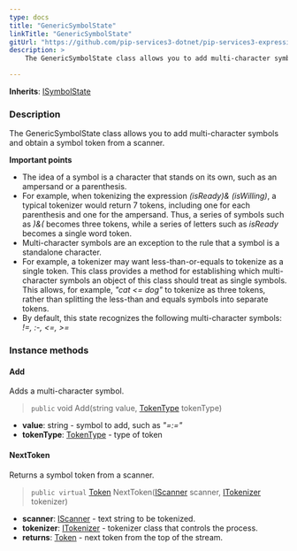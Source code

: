 ```yaml
---
type: docs
title: "GenericSymbolState"
linkTitle: "GenericSymbolState"
gitUrl: "https://github.com/pip-services3-dotnet/pip-services3-expressions-dotnet"
description: > 
    The GenericSymbolState class allows you to add multi-character symbols and obtain a symbol token from a scanner.

---
```


**Inherits**: [ISymbolState](../../isymbol_state)

### Description

The GenericSymbolState class allows you to add multi-character symbols and obtain a symbol token from a scanner.

**Important points**

- The idea of a symbol is a character that stands on its own, such as an ampersand or a parenthesis.  
- For example, when tokenizing the expression *(isReady)& (isWilling)*, a typical tokenizer would return 7 tokens, including one for each parenthesis and one for the ampersand. Thus, a series of symbols such as *)&(* becomes three tokens, while a series of letters such as *isReady* becomes a single word token.
- Multi-character symbols are an exception to the rule that a symbol is a standalone character.  
- For example, a tokenizer may want less-than-or-equals to tokenize as a single token. This class provides a method for establishing which multi-character symbols an object of this class should treat as single symbols. This allows, for example, *"cat <= dog"* to tokenize as three tokens, rather than splitting the less-than and equals symbols into separate tokens.
- By default, this state recognizes the following multi-character symbols: *!=, :-, <=, >=*



### Instance methods

#### Add
Adds a multi-character symbol.

> `public` void Add(string value, [TokenType](../../token_type) tokenType)

- **value**: string - symbol to add, such as *"=:="*
- **tokenType**: [TokenType](../../token_type) - type of token


#### NextToken
Returns a symbol token from a scanner.

> `public virtual` [Token](../../token) NextToken([IScanner](../../../io/iscanner) scanner, [ITokenizer](../../itokenizer) tokenizer)

- **scanner**: [IScanner](../../../io/iscanner) - text string to be tokenized.
- **tokenizer**: [ITokenizer](../../itokenizer) - tokenizer class that controls the process.
- **returns**: [Token](../../token) - next token from the top of the stream.
